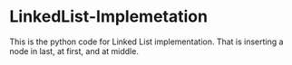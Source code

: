 # LinkedList-Implemetation
This is the python code for Linked List implementation. That is inserting a node in last, at first, and at middle.
